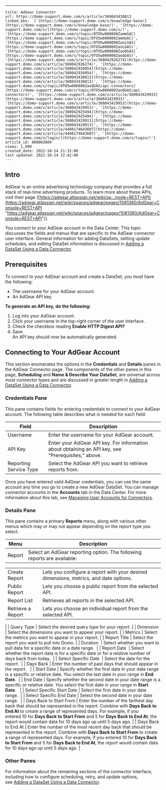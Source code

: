 ---
    title: AdGear Connector
    url: https://domo-support.domo.com/s/article/360043430813
    linked_kbs:  ['[https://domo-support.domo.com/s/knowledge-base/](https://domo-support.domo.com/s/knowledge-base/)', '[https://domo-support.domo.com/s/](https://domo-support.domo.com/s/)', '[https://domo-support.domo.com/s/topic/0TO5w000000ZammGAC](https://domo-support.domo.com/s/topic/0TO5w000000ZammGAC)', '[https://domo-support.domo.com/s/topic/0TO5w000000ZanLGAS](https://domo-support.domo.com/s/topic/0TO5w000000ZanLGAS)', '[https://domo-support.domo.com/s/topic/0TO5w000000ZaoQGAS](https://domo-support.domo.com/s/topic/0TO5w000000ZaoQGAS)', '[https://domo-support.domo.com/s/article/360042926274](https://domo-support.domo.com/s/article/360042926274)', '[https://domo-support.domo.com/s/article/360042926054](https://domo-support.domo.com/s/article/360042926054)', '[https://domo-support.domo.com/s/article/360043430813](https://domo-support.domo.com/s/article/360043430813)', '[https://domo-support.domo.com/s/topic/0TO5w000000ZaoQGAS/api-connectors](https://domo-support.domo.com/s/topic/0TO5w000000ZaoQGAS/api-connectors)', '[https://domo-support.domo.com/s/article/360043429933](https://domo-support.domo.com/s/article/360043429933)', '[https://domo-support.domo.com/s/article/360043429953](https://domo-support.domo.com/s/article/360043429953)', '[https://domo-support.domo.com/s/article/360042925494](https://domo-support.domo.com/s/article/360042925494)', '[https://domo-support.domo.com/s/article/360043429913](https://domo-support.domo.com/s/article/360043429913)', '[https://domo-support.domo.com/s/article/4408174643607](https://domo-support.domo.com/s/article/4408174643607)', '[https://domo-support.domo.com/s/login/](https://domo-support.domo.com/s/login/)']
    article_id: 000003809
    views: 1,090
    created_date: 2022-10-24 21:15:00
    last updated: 2022-10-24 22:42:00
    ---



Intro
-----


AdGear is an online advertising technology company that provides a full stack of real-time advertising products. To learn more about these APIs, visit their page ([https://adgear.atlassian.net/wiki/sp...nsole+REST+API](https://adgear.atlassian.net/wiki/spaces/adgear/pages/1081360/AdGear+Console+REST+API "https://adgear.atlassian.net/wiki/spaces/adgear/pages/1081360/AdGear+Console+REST+API")).


You connect to your AdGear account in the Data Center. This topic discusses the fields and menus that are specific to the AdGear connector user interface. General information for adding DataSets, setting update schedules, and editing DataSet information is discussed in [Adding a DataSet Using a Data Connector](/s/article/360042926274).


Prerequisites
-------------


To connect to your AdGear account and create a DataSet, you must have the following:


* The username for your AdGear account.
* An AdGear API key.


**To generate an API key, do the following:**


1. Log into your AdGear account.
2. Click your username in the top-right corner of the user interface.
3. Check the checkbox reading **Enable HTTP Digest API?**
4. Save.   
 An API key should now be automatically generated.


Connecting to Your AdGear Account
---------------------------------


This section enumerates the options in the **Credentials** and **Details** panes in the AdGear Connector page. The components of the other panes in this page, **Scheduling** and **Name & Describe Your DataSet**, are universal across most connector types and are discussed in greater length in [Adding a DataSet Using a Data Connector](/s/article/360042926274 "Adding a DataSet Using a Data Connector").


### Credentials Pane


This pane contains fields for entering credentials to connect to your AdGear account. The following table describes what is needed for each field:  




| Field | Description |
| --- | --- |
| Username | Enter the username for your AdGear account. |
| API Key | Enter your AdGear API key. For information about obtaining an API key, see "Prerequisites," above. |
| Reporting Service Type | Select the AdGear API you want to retrieve reports from. |


Once you have entered valid AdGear credentials, you can use the same account any time you go to create a new AdGear DataSet. You can manage connector accounts in the **Accounts** tab in the Data Center. For more information about this tab, see [Managing User Accounts for Connectors](/s/article/360042926054 "Managing User Accounts for Connectors").


### Details Pane


This pane contains a primary **Reports** menu, along with various other menus which may or may not appear depending on the report type you select.




| Menu | Description |
| --- | --- |
| Report | Select an AdGear reporting option. The following reports are available:

|  |  |
| --- | --- |
| Create Report | Lets you configure a report with your desired dimensions, metrics, and date options.  |
| Public Report | Lets you choose a public report from the selected API. |
| Report List | Retrieves all reports in the selected API. |
| Retrieve a Report | Lets you choose an individual report from the selected API. |

 |
| Query Type | Select the desired query type for your report. |
| Dimension | Select the dimensions you want to appear your report. |
| Metrics | Select the metrics you want to appear in your report. |
| Report Title | Select the report you want to pull into Domo. |
| Duration  | Select whether you want to pull data for a specific date or a date range.  |
| Report Date  | Select whether the report data is for a specific date or for a relative number of days back from today.  |
| Select Specific Date  | Select the date for the report.  |
| Days Back | Enter the number of past days that should appear in the report.   |
| Start Date | Specify whether the first date in your date range is a specific or relative date. You select the last date in your range in **End Date**.  |
| End Date | Specify whether the second date in your date range is a specific or relative date. You select the first date in your range in **Start Date**.   |
| Select Specific Start Date | Select the first date in your date range.  |
| Select Specific End Date | Select the second date in your date range.  |
| Days Back to Start From | Enter the number of the farthest day back that should be represented in the report. Combine with **Days Back to End At** to create a range of represented days.
For example, if you entered 10 for **Days Back to Start From** and 5 for **Days Back to End At**, the report would contain data for 10 days ago up until 5 days ago. |
| Days Back to End At | Enter the number of the most recent day back that should be represented in the report. Combine with **Days Back to Start From** to create a range of represented days.
For example, if you entered 10 for **Days Back to Start From** and 5 for **Days Back to End At**, the report would contain data for 10 days ago up until 5 days ago. |


### Other Panes


For information about the remaining sections of the connector interface, including how to configure scheduling, retry, and update options, see [Adding a DataSet Using a Data Connector](/s/article/360042926274).


